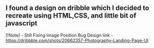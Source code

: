 ## I found a design on dribble which I decided to recreate using HTML,CSS, and little bit of javascript
[!Note] - Still Fixing Image Position Bug
Design link - https://dribbble.com/shots/20662357-Photography-Landing-Page-UI
